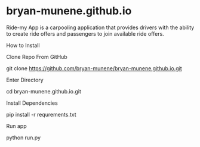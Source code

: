 # bryan-munene.github.io
Ride-my App is a carpooling application that provides drivers with the ability to create ride offers and passengers  to join available ride offers.



How to Install

Clone Repo From GitHub

git clone https://github.com/bryan-munene/bryan-munene.github.io.git   	

Enter Directory

cd bryan-munene.github.io.git


Install Dependencies

pip install -r requrements.txt


Run app

python run.py